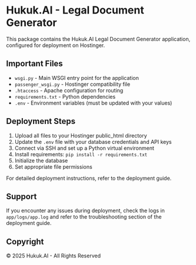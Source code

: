 # Hukuk.AI - Legal Document Generator

This package contains the Hukuk.AI Legal Document Generator application, configured for deployment on Hostinger.

## Important Files

- `wsgi.py` - Main WSGI entry point for the application
- `passenger_wsgi.py` - Hostinger compatibility file
- `.htaccess` - Apache configuration for routing
- `requirements.txt` - Python dependencies
- `.env` - Environment variables (must be updated with your values)

## Deployment Steps

1. Upload all files to your Hostinger public_html directory
2. Update the `.env` file with your database credentials and API keys
3. Connect via SSH and set up a Python virtual environment
4. Install requirements: `pip install -r requirements.txt`
5. Initialize the database
6. Set appropriate file permissions

For detailed deployment instructions, refer to the deployment guide.

## Support

If you encounter any issues during deployment, check the logs in `app/logs/app.log` and refer to the troubleshooting section of the deployment guide.

## Copyright

© 2025 Hukuk.AI - All Rights Reserved 
